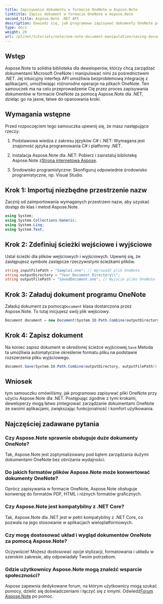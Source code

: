 ```yaml
---
title: Zapisywanie dokumentu w formacie OneNote w Aspose.Note
linktitle: Zapisz dokument w formacie OneNote w Aspose.Note
second_title: Aspose.Note .NET API
description: Dowiedz się, jak programowo zapisywać dokumenty OneNote przy użyciu Aspose.Note dla .NET w tym kompleksowym samouczku. Odkryj przewodnik krok po kroku, który przeprowadzi Cię przez cały proces — od ładowania istniejących plików OneNote do zapisywania ich w pożądanym formacie.
type: docs
weight: 20
url: /pl/net/tutorials/note/one-note-document-manipulation/saving-document-to-one-note-format/
---
```

## Wstęp

Aspose.Note to solidna biblioteka dla deweloperów, którzy chcą zarządzać dokumentami Microsoft OneNote i manipulować nimi za pośrednictwem .NET. Jej intuicyjny interfejs API umożliwia bezproblemową integrację z aplikacjami, umożliwiając różnorodne operacje na plikach OneNote. Ten samouczek ma na celu przeprowadzenie Cię przez proces zapisywania dokumentów w formacie OneNote za pomocą Aspose.Note dla .NET, dzieląc go na jasne, łatwe do opanowania kroki.

## Wymagania wstępne

Przed rozpoczęciem tego samouczka upewnij się, że masz następujące rzeczy:

1. Podstawowa wiedza z zakresu języków C# i .NET: Wymagana jest znajomość języka programowania C# i platformy .NET.
   
2. Instalacja Aspose.Note dla .NET: Pobierz i zainstaluj bibliotekę Aspose.Note z[Strona internetowa Aspose](https://releases.aspose.com/note/net/).

3. Środowisko programistyczne: Skonfiguruj odpowiednie środowisko programistyczne, np. Visual Studio.

## Krok 1: Importuj niezbędne przestrzenie nazw

Zacznij od zaimportowania wymaganych przestrzeni nazw, aby uzyskać dostęp do klas i metod Aspose.Note.

```csharp
using System;
using System.Collections.Generic;
using System.Linq;
using System.Text;
```

## Krok 2: Zdefiniuj ścieżki wejściowe i wyjściowe

Ustal ścieżki dla plików wejściowych i wyjściowych. Upewnij się, że zastępujesz symbole zastępcze rzeczywistymi ścieżkami plików.

```csharp
string inputFilePath = "Sample1.one"; // Wprowadź plik OneNote
string outputDirectory = "Your Document Directory\\";
string outputFilePath = "SavedDocument.one"; // Wyjście pliku OneNote
```

## Krok 3: Załaduj dokument programu OneNote

 Załaduj dokument za pomocą`Document` klasa dostarczona przez Aspose.Note. To tutaj inicjujesz swój plik wejściowy.

```csharp
Document document = new Document(System.IO.Path.Combine(outputDirectory, inputFilePath));
```

## Krok 4: Zapisz dokument

 Na koniec zapisz dokument w określonej ścieżce wyjściowej.`Save` Metoda ta umożliwia automatyczne określenie formatu pliku na podstawie rozszerzenia pliku wyjściowego.

```csharp
document.Save(System.IO.Path.Combine(outputDirectory, outputFilePath));
```

## Wniosek

tym samouczku omówiliśmy, jak programowo zapisywać pliki OneNote przy użyciu Aspose.Note dla .NET. Postępując zgodnie z tymi krokami, deweloperzy mogą łatwo zintegrować zarządzanie dokumentami OneNote ze swoimi aplikacjami, zwiększając funkcjonalność i komfort użytkowania.

## Najczęściej zadawane pytania

### Czy Aspose.Note sprawnie obsługuje duże dokumenty OneNote?

Tak, Aspose.Note jest zoptymalizowany pod kątem zarządzania dużymi dokumentami OneNote bez obniżania wydajności.

### Do jakich formatów plików Aspose.Note może konwertować dokumenty OneNote?

Oprócz zapisywania w formacie OneNote, Aspose.Note obsługuje konwersję do formatów PDF, HTML i różnych formatów graficznych.

### Czy Aspose.Note jest kompatybilny z .NET Core?

Tak, Aspose.Note dla .NET jest w pełni kompatybilny z .NET Core, co pozwala na jego stosowanie w aplikacjach wieloplatformowych.

### Czy mogę dostosować układ i wygląd dokumentów OneNote za pomocą Aspose.Note?

Oczywiście! Możesz dostosować opcje stylizacji, formatowania i układu w szerokim zakresie, aby odpowiadały Twoim potrzebom.

### Gdzie użytkownicy Aspose.Note mogą znaleźć wsparcie społeczności?

 Aspose zapewnia dedykowane forum, na którym użytkownicy mogą szukać pomocy, dzielić się doświadczeniami i łączyć się z innymi. Odwiedź[Forum Aspose.Note](https://forum.aspose.com/c/note/28) po pomoc.